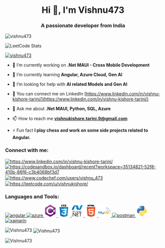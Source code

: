 <h1 align="center">Hi 👋, I'm Vishnu473</h1>
<h3 align="center">A passionate developer from India</h3>

<p align="left"> <img src="https://komarev.com/ghpvc/?username=vishnu473&label=Profile%20views&color=0e75b6&style=flat" alt="vishnu473" /> </p>

![LeetCode Stats](
https://leetcard.jacoblin.cool/VishnuKishore?theme=dark&font=Roboto%20Mono&ext=heatmap)

<p align="left"> <a href="https://github.com/ryo-ma/github-profile-trophy"><img src="https://github-profile-trophy.vercel.app/?username=vishnu473" alt="vishnu473" /></a> </p>

- 🔭 I’m currently working on **.Net MAUI - Cross Mobile Development**

- 🌱 I’m currently learning **Angular, Azure Cloud, Gen AI**

- 🤝 I’m looking for help with **AI related Models and Gen AI**

- 📝 You can connect me on LinkedIn [https://www.linkedin.com/in/vishnu-kishore-tarini/](https://www.linkedin.com/in/vishnu-kishore-tarini/)

- 💬 Ask me about **.Net MAUI, Python, SQL, Azure**

- 📫 How to reach me **vishnukishore.tarini.9@gmail.com**

- ⚡ Fun fact **I play chess and work on some side projects related to Angular.**
  
<h3 align="left">Connect with me:</h3>
<p align="left">
<a href="https://www.linkedin.com/in/vishnu-kishore-tarini/" target="blank"><img align="center" src="https://raw.githubusercontent.com/rahuldkjain/github-profile-readme-generator/master/src/images/icons/Social/linked-in-alt.svg" alt="https://www.linkedin.com/in/vishnu-kishore-tarini/" height="30" width="40" /></a>
<a href="https://codesandbox.com/https://codesandbox.io/dashboard/recent?workspace=35134821-52f8-410b-86f6-c3b4068bf3d7" target="blank"><img align="center" src="https://raw.githubusercontent.com/rahuldkjain/github-profile-readme-generator/master/src/images/icons/Social/codesandbox.svg" alt="https://codesandbox.io/dashboard/recent?workspace=35134821-52f8-410b-86f6-c3b4068bf3d7" height="30" width="40" /></a>
<a href="https://www.codechef.com/users/vishnu_473" target="blank"><img align="center" src="https://cdn.jsdelivr.net/npm/simple-icons@3.1.0/icons/codechef.svg" alt="https://www.codechef.com/users/vishnu_473" height="30" width="40" /></a>
<a href="https://www.leetcode.com/https://leetcode.com/u/vishnukishore/" target="blank"><img align="center" src="https://raw.githubusercontent.com/rahuldkjain/github-profile-readme-generator/master/src/images/icons/Social/leet-code.svg" alt="https://leetcode.com/u/vishnukishore/" height="30" width="40" /></a>
</p>

<h3 align="left">Languages and Tools:</h3>
<p align="left"> <a href="https://angular.io" target="_blank" rel="noreferrer"> <img src="https://angular.io/assets/images/logos/angular/angular.svg" alt="angular" width="40" height="40"/> </a> <a href="https://azure.microsoft.com/en-in/" target="_blank" rel="noreferrer"> <img src="https://www.vectorlogo.zone/logos/microsoft_azure/microsoft_azure-icon.svg" alt="azure" width="40" height="40"/> </a> <a href="https://www.w3schools.com/cs/" target="_blank" rel="noreferrer"> <img src="https://raw.githubusercontent.com/devicons/devicon/master/icons/csharp/csharp-original.svg" alt="csharp" width="40" height="40"/> </a> <a href="https://www.w3schools.com/css/" target="_blank" rel="noreferrer"> <img src="https://raw.githubusercontent.com/devicons/devicon/master/icons/css3/css3-original-wordmark.svg" alt="css3" width="40" height="40"/> </a> <a href="https://dotnet.microsoft.com/" target="_blank" rel="noreferrer"> <img src="https://raw.githubusercontent.com/devicons/devicon/master/icons/dot-net/dot-net-original-wordmark.svg" alt="dotnet" width="40" height="40"/> </a> <a href="https://www.w3.org/html/" target="_blank" rel="noreferrer"> <img src="https://raw.githubusercontent.com/devicons/devicon/master/icons/html5/html5-original-wordmark.svg" alt="html5" width="40" height="40"/> </a> <a href="https://www.mysql.com/" target="_blank" rel="noreferrer"> <img src="https://raw.githubusercontent.com/devicons/devicon/master/icons/mysql/mysql-original-wordmark.svg" alt="mysql" width="40" height="40"/> </a> <a href="https://postman.com" target="_blank" rel="noreferrer"> <img src="https://www.vectorlogo.zone/logos/getpostman/getpostman-icon.svg" alt="postman" width="40" height="40"/> </a> <a href="https://www.python.org" target="_blank" rel="noreferrer"> <img src="https://raw.githubusercontent.com/devicons/devicon/master/icons/python/python-original.svg" alt="python" width="40" height="40"/> </a> <a href="https://dotnet.microsoft.com/apps/xamarin" target="_blank" rel="noreferrer"> <img src="https://raw.githubusercontent.com/detain/svg-logos/780f25886640cef088af994181646db2f6b1a3f8/svg/xamarin.svg" alt="xamarin" width="40" height="40"/> </a> 

<p><img align="left" src="https://github-readme-stats.vercel.app/api/top-langs?username=Vishnu473&show_icons=true&locale=en&layout=compact" alt="Vishnu473" /></p>

<p>&nbsp;<img align="center" src="https://github-readme-stats.vercel.app/api?username=Vishnu473&show_icons=true&locale=en" alt="Vishnu473" /></p>

<p><img align="center" src="https://github-readme-streak-stats.herokuapp.com/?user=Vishnu473&" alt="Vishnu473" /></p>

</p>
